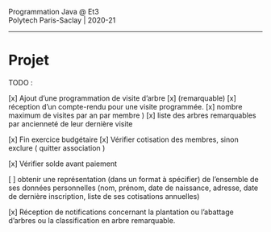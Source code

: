 Programmation Java @ Et3
<br>
Polytech Paris-Saclay | 2020-21

___

# Projet

TODO : 

[x] Ajout d’une programmation de visite d’arbre 
    [x] (remarquable)
    [x] réception d’un compte-rendu pour une visite programmée.
    [x] nombre maximum de visites par an par membre )
    [x] liste des arbres remarquables par ancienneté de leur dernière visite

[x] Fin exercice budgétaire
[x] Vérifier cotisation des membres, sinon exclure ( quitter association )

[x] Vérifier solde avant paiement

[ ] obtenir une représentation (dans un format à spécifier) de l’ensemble de ses données personnelles 
(nom, prénom, date de naissance, adresse, date de dernière inscription, liste de ses cotisations annuelles)


[x] Réception de notifications concernant la plantation ou l’abattage d’arbres ou la classification en arbre remarquable.

